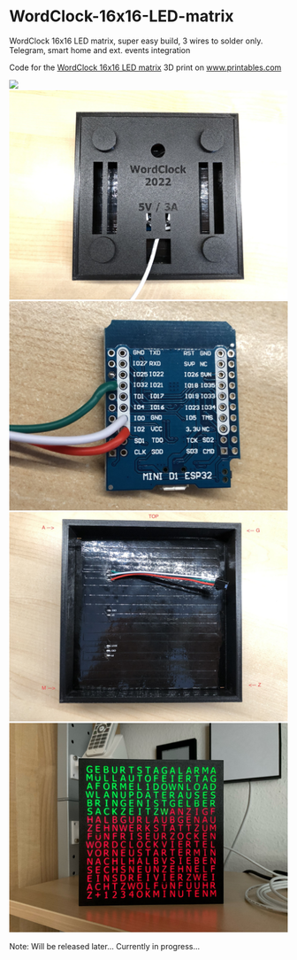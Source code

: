 # WordClock-16x16-LED-matrix

WordClock 16x16 LED matrix, super easy build, 3 wires to solder only. Telegram, smart home and ext. events integration

Code for the <a href="https://www.printables.com/model/282751-wordclock-16x16-led-matrix">WordClock 16x16 LED matrix</a> 3D print on <a href="https://www.printables.com">www.printables.com</a>

<img src="./CFED30D8-7587-4105-BF1A-866A40BA4E86.jpeg">

<img src="./CC987801-5183-4100-B63A-4F583443A737.jpeg">

<img src="./F20ED3AA-B97E-43EE-9D21-12775BF20498.jpeg">

<img src="./28081C94-D1D9-473A-9291-1BDA34C48F0D.jpeg">

<img src="./31DC6F2B-8755-48DF-83D6-7A609DD26B0C.jpeg">

Note: Will be released later... Currently in progress...
